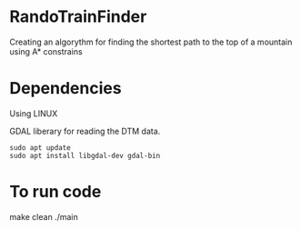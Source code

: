 # RandoTrainFinder
Creating an algorythm for finding the shortest path to the top of a mountain using A* constrains

# Dependencies
Using LINUX

GDAL liberary for reading the DTM data.
    
    sudo apt update
    sudo apt install libgdal-dev gdal-bin


# To run code
make clean
./main

